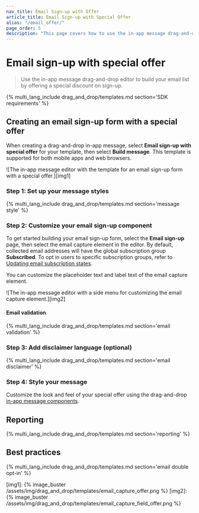 ```yaml
---
nav_title: Email Sign-up with Offer
article_title: Email Sign-up with Special Offer
alias: "/email_offer/"
page_order: 5
description: "This page covers how to use the in-app message drag-and-drop editor to build your email list by offering a special discount on sign-up."
---
```


# Email sign-up with special offer

> Use the in-app message drag-and-drop editor to build your email list by offering a special discount on sign-up.

{% multi_lang_include drag_and_drop/templates.md section='SDK requirements' %}

## Creating an email sign-up form with a special offer

When creating a drag-and-drop in-app message, select **Email sign-up with special offer** for your template, then select **Build message**. This template is supported for both mobile apps and web browsers.

![The in-app message editor with the template for an email sign-up form with a special offer.][img1]

### Step 1: Set up your message styles

{% multi_lang_include drag_and_drop/templates.md section='message style' %}

### Step 2: Customize your email sign-up component

To get started building your email sign-up form, select the **Email sign-up** page, then select the email capture element in the editor. By default, collected email addresses will have the global subscription group **Subscribed**. To opt in users to specific subscription groups, refer to [Updating email subscription states]({{site.baseurl}}/user_guide/message_building_by_channel/email/managing_user_subscriptions#updating-email-subscription-states).

You can customize the placeholder text and label text of the email capture element.

![The in-app message editor with a side menu for customizing the email capture element.][img2]

#### Email validation

{% multi_lang_include drag_and_drop/templates.md section='email validation' %}

### Step 3: Add disclaimer language (optional)

{% multi_lang_include drag_and_drop/templates.md section='email disclaimer' %}

### Step 4: Style your message

Customize the look and feel of your special offer using the drag-and-drop [in-app message components][3].

## Reporting

{% multi_lang_include drag_and_drop/templates.md section='reporting' %}

## Best practices

{% multi_lang_include drag_and_drop/templates.md section='email double opt-in' %}


[img1]: {% image_buster /assets/img/drag_and_drop/templates/email_capture_offer.png %} 
[img2]: {% image_buster /assets/img/drag_and_drop/templates/email_capture_field_offer.png %} 

[3]: {{site.baseurl}}/user_guide/message_building_by_channel/in-app_messages/drag_and_drop/style_settings/#message-components